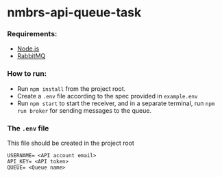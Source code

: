 # nmbrs-api-queue-task

### Requirements:

- [Node.js](https://nodejs.org/en/)
- [RabbitMQ](https://www.rabbitmq.com/)

### How to run: 

- Run `npm install` from the project root.
- Create a `.env` file according to the spec provided in `example.env`
- Run `npm start` to start the receiver, and in a separate terminal, run `npm run broker` for sending messages to the queue.

### The `.env` file

This file should be created in the project root

```env
USERNAME= <API account email>
API_KEY= <API token>
QUEUE= <Queue name>
```